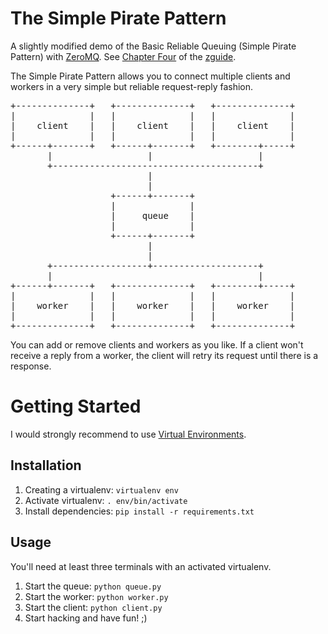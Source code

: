 # The Simple Pirate Pattern

A slightly modified demo of the Basic Reliable Queuing (Simple Pirate Pattern) with [ZeroMQ](http://zeromq.org/). See [Chapter Four](http://zguide.zeromq.org/py:chapter4) of the [zguide](http://zguide.zeromq.org/).

The Simple Pirate Pattern allows you to connect multiple clients and workers in a very simple but reliable request-reply fashion.

<pre>
+--------------+   +--------------+   +--------------+
|              |   |              |   |              |
|    client    |   |    client    |   |    client    |
|              |   |              |   |              |
+------+-------+   +------+-------+   +--------+-----+
       |                  |                    |
       +---------------------------------------+
                          |
                          |
                   +------+-------+
                   |              |
                   |     queue    |
                   |              |
                   +------+-------+
                          |
                          |
       +------------------+--------------------+
       |                                       |
+------+-------+   +--------------+   +--------+-----+
|              |   |              |   |              |
|    worker    |   |    worker    |   |    worker    |
|              |   |              |   |              |
+--------------+   +--------------+   +--------------+
</pre>

You can add or remove clients and workers as you like. If a client won't receive a reply from a worker, the client will retry its request until there is a response.


# Getting Started

I would strongly recommend to use [Virtual Environments](http://docs.python-guide.org/en/latest/dev/virtualenvs/).

## Installation

1. Creating a virtualenv: `virtualenv env`
2. Activate virtualenv: `. env/bin/activate`
3. Install dependencies: `pip install -r requirements.txt`

## Usage

You'll need at least three terminals with an activated virtualenv.

1. Start the queue: `python queue.py`
2. Start the worker: `python worker.py`
3. Start the client: `python client.py`
4. Start hacking and have fun! ;)
